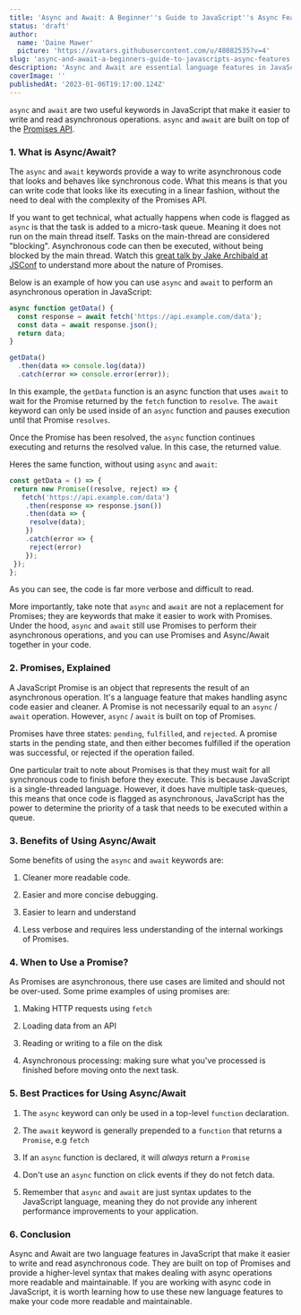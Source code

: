 ```yaml
---
title: 'Async and Await: A Beginner''s Guide to JavaScript''s Async Features'
status: 'draft'
author:
  name: 'Daine Mawer'
  picture: 'https://avatars.githubusercontent.com/u/48082535?v=4'
slug: 'async-and-await-a-beginners-guide-to-javascripts-async-features'
description: 'Async and Await are essential language features in JavaScript that make it easier to write and read async code. Built on top of Promises, Async and Await provide a higher-level syntax for handling async operations in a synchronous manner. Learn how to use Async and Await to improve the readability and maintainability of your async code and avoid callback hell.'
coverImage: ''
publishedAt: '2023-01-06T19:17:00.124Z'
---
```


`async` and `await` are two useful keywords in JavaScript that make it easier to write and read asynchronous operations. `async` and `await` are built on top of the [Promises API](https://developer.mozilla.org/en-US/docs/Web/JavaScript/Reference/Global_Objects/Promise).

### 1\. What is Async/Await?

The `async` and `await` keywords provide a way to write asynchronous code that looks and behaves like synchronous code. What this means is that you can write code that looks like its executing in a linear fashion, without the need to deal with the complexity of the Promises API.

If you want to get technical, what actually happens when code is flagged as `async` is that the task is added to a micro-task queue. Meaning it does not run on the main thread itself. Tasks on the main-thread are considered "blocking". Asynchronous code can then be executed, without being blocked by the main thread. Watch this [great talk by Jake Archibald at JSConf](https://www.youtube.com/watch?v=cCOL7MC4Pl0) to understand more about the nature of Promises.

Below is an example of how you can use `async` and `await` to perform an asynchronous operation in JavaScript:

```javascript
async function getData() {
  const response = await fetch('https://api.example.com/data');
  const data = await response.json();
  return data;
}

getData()
  .then(data => console.log(data))
  .catch(error => console.error(error));
```

In this example, the `getData` function is an async function that uses `await` to wait for the Promise returned by the `fetch` function to `resolve`. The `await` keyword can only be used inside of an `async` function and pauses execution until that Promise `resolves`.

Once the Promise has been resolved, the `async` function continues executing and returns the resolved value. In this case, the returned value.

Heres the same function, without using `async` and `await`:

```javascript
const getData = () => {
 return new Promise((resolve, reject) => {
   fetch('https://api.example.com/data')
    .then(response => response.json())
    .then(data => {
     resolve(data);
    })
    .catch(error => {
     reject(error)
    });
 });
};
```

As you can see, the code is far more verbose and difficult to read.

More importantly, take note that `async` and `await` are not a replacement for Promises; they are keywords that make it easier to work with Promises. Under the hood, `async` and `await` still use Promises to perform their asynchronous operations, and you can use Promises and Async/Await together in your code.

### 2\. Promises, Explained

A JavaScript Promise is an object that represents the result of an asynchronous operation. It's a language feature that makes handling async code easier and cleaner. A Promise is not necessarily equal to an `async` / `await` operation. However, `async` / `await` is built on top of Promises.

Promises have three states: `pending`, `fulfilled`, and `rejected`. A promise starts in the pending state, and then either becomes fulfilled if the operation was successful, or rejected if the operation failed.

One particular trait to note about Promises is that they must wait for all synchronous code to finish before they execute. This is because JavaScript is a single-threaded language. However, it does have multiple task-queues, this means that once code is flagged as asynchronous, JavaScript has the power to determine the priority of a task that needs to be executed within a queue.

### 3\. Benefits of Using Async/Await

Some benefits of using the `async` and `await` keywords are:

1. Cleaner more readable code.

2. Easier and more concise debugging.

3. Easier to learn and understand

4. Less verbose and requires less understanding of the internal workings of Promises.

### 4\. When to Use a Promise?

As Promises are asynchronous, there use cases are limited and should not be over-used. Some prime examples of using promises are:

1. Making HTTP requests using `fetch`

2. Loading data from an API

3. Reading or writing to a file on the disk

4. Asynchronous processing: making sure what you've processed is finished before moving onto the next task.

### 5\. Best Practices for Using Async/Await

1. The `async` keyword can only be used in a top-level `function` declaration.

2. The `await` keyword is generally prepended to a `function` that returns a `Promise`, e.g `fetch`

3. If an `async` function is declared, it will *always* return a `Promise`

4. Don't use an `async` function on click events if they do not fetch data.

5. Remember that `async` and `await` are just syntax updates to the JavaScript language, meaning they do not provide any inherent performance improvements to your application.

### 6\. Conclusion

Async and Await are two language features in JavaScript that make it easier to write and read asynchronous code. They are built on top of Promises and provide a higher-level syntax that makes dealing with async operations more readable and maintainable. If you are working with async code in JavaScript, it is worth learning how to use these new language features to make your code more readable and maintainable.

